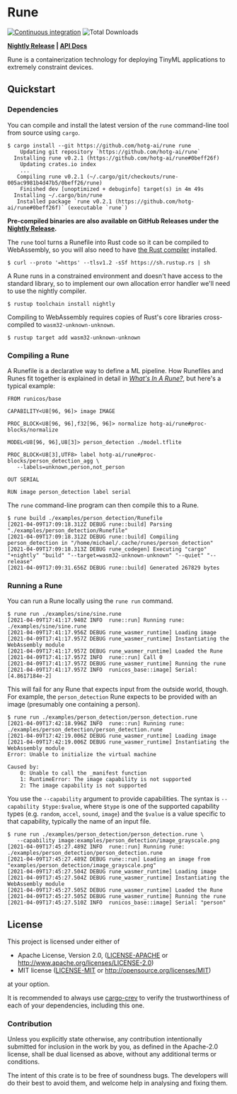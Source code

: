 # Rune

[![Continuous integration](https://github.com/hotg-ai/rune/actions/workflows/main.yml/badge.svg)](https://github.com/hotg-ai/rune/actions/workflows/main.yml)
![Total Downloads](https://img.shields.io/github/downloads/hotg-ai/rune/total.svg)

**[Nightly Release][nightly] | [API Docs][api-docs]**

Rune is a containerization technology for deploying TinyML applications to
extremely constraint devices.

## Quickstart

### Dependencies

You can compile and install the latest version of the `rune` command-line
tool from source using `cargo`.

```console
$ cargo install --git https://github.com/hotg-ai/rune rune
    Updating git repository `https://github.com/hotg-ai/rune`
  Installing rune v0.2.1 (https://github.com/hotg-ai/rune#0beff26f)
    Updating crates.io index
    ...
   Compiling rune v0.2.1 (~/.cargo/git/checkouts/rune-005ac9981b4d47b5/0beff26/rune)
    Finished dev [unoptimized + debuginfo] target(s) in 4m 49s
  Installing ~/.cargo/bin/rune
   Installed package `rune v0.2.1 (https://github.com/hotg-ai/rune#0beff26f)` (executable `rune`)
```

**Pre-compiled binaries are also available on GitHub Releases under the
[Nightly Release][nightly].**

The `rune` tool turns a Runefile into Rust code so it can be compiled to
WebAssembly, so you will also need to have [the Rust compiler][rustup]
installed.

```console
$ curl --proto '=https' --tlsv1.2 -sSf https://sh.rustup.rs | sh
```

A Rune runs in a constrained environment and doesn't have access to the
standard library, so to implement our own allocation error handler we'll need
to use the nightly compiler.

```console
$ rustup toolchain install nightly
```

Compiling to WebAssembly requires copies of Rust's core libraries
cross-compiled to `wasm32-unknown-unknown`.

```console
$ rustup target add wasm32-unknown-unknown
```

### Compiling a Rune

A Runefile is a declarative way to define a ML pipeline. How Runefiles and
Runes fit together is explained in detail in [*What's In A
Rune?*][whats-in-a-rune], but here's a typical example:

```
FROM runicos/base

CAPABILITY<U8[96, 96]> image IMAGE

PROC_BLOCK<U8[96, 96],f32[96, 96]> normalize hotg-ai/rune#proc-blocks/normalize

MODEL<U8[96, 96],U8[3]> person_detection ./model.tflite

PROC_BLOCK<U8[3],UTF8> label hotg-ai/rune#proc-blocks/person_detection_agg \
   --labels=unknown,person,not_person

OUT SERIAL

RUN image person_detection label serial
```

The `rune` command-line program can then compile this to a Rune.

```console
$ rune build ./examples/person_detection/Runefile
[2021-04-09T17:09:18.312Z DEBUG rune::build] Parsing "./examples/person_detection/Runefile"
[2021-04-09T17:09:18.312Z DEBUG rune::build] Compiling person_detection in "/home/michael/.cache/runes/person_detection"
[2021-04-09T17:09:18.313Z DEBUG rune_codegen] Executing "cargo" "+nightly" "build" "--target=wasm32-unknown-unknown" "--quiet" "--release"
[2021-04-09T17:09:31.656Z DEBUG rune::build] Generated 267829 bytes
```

### Running a Rune

You can run a Rune locally using the `rune run` command.

```console
$ rune run ./examples/sine/sine.rune
[2021-04-09T17:41:17.940Z INFO  rune::run] Running rune: ./examples/sine/sine.rune
[2021-04-09T17:41:17.956Z DEBUG rune_wasmer_runtime] Loading image
[2021-04-09T17:41:17.957Z DEBUG rune_wasmer_runtime] Instantiating the WebAssembly module
[2021-04-09T17:41:17.957Z DEBUG rune_wasmer_runtime] Loaded the Rune
[2021-04-09T17:41:17.957Z INFO  rune::run] Call 0
[2021-04-09T17:41:17.957Z DEBUG rune_wasmer_runtime] Running the rune
[2021-04-09T17:41:17.957Z INFO  runicos_base::image] Serial: [4.8617184e-2]
```

This will fail for any Rune that expects input from the outside world, though.
For example, the `person_detection` Rune expects to be provided with an image
(presumably one containing a person).

```console
$ rune run ./examples/person_detection/person_detection.rune
[2021-04-09T17:42:18.996Z INFO  rune::run] Running rune: ./examples/person_detection/person_detection.rune
[2021-04-09T17:42:19.006Z DEBUG rune_wasmer_runtime] Loading image
[2021-04-09T17:42:19.006Z DEBUG rune_wasmer_runtime] Instantiating the WebAssembly module
Error: Unable to initialize the virtual machine

Caused by:
    0: Unable to call the _manifest function
    1: RuntimeError: The image capability is not supported
    2: The image capability is not supported
```

You use the `--capability` argument to provide capabilities. The syntax is
`--capability $type:$value`, where `$type` is one of the supported capability
types (e.g. `random`, `accel`, `sound`, `image`) and the `$value` is a value
specific to that capability, typically the name of an input file.

```console
$ rune run ./examples/person_detection/person_detection.rune \
   --capability image:examples/person_detection/image_grayscale.png
[2021-04-09T17:45:27.489Z INFO  rune::run] Running rune: ./examples/person_detection/person_detection.rune
[2021-04-09T17:45:27.489Z DEBUG rune::run] Loading an image from "examples/person_detection/image_grayscale.png"
[2021-04-09T17:45:27.504Z DEBUG rune_wasmer_runtime] Loading image
[2021-04-09T17:45:27.504Z DEBUG rune_wasmer_runtime] Instantiating the WebAssembly module
[2021-04-09T17:45:27.505Z DEBUG rune_wasmer_runtime] Loaded the Rune
[2021-04-09T17:45:27.505Z DEBUG rune_wasmer_runtime] Running the rune
[2021-04-09T17:45:27.510Z INFO  runicos_base::image] Serial: "person"
```

## License

This project is licensed under either of

 * Apache License, Version 2.0, ([LICENSE-APACHE](LICENSE-APACHE.md) or
   http://www.apache.org/licenses/LICENSE-2.0)
 * MIT license ([LICENSE-MIT](LICENSE-MIT.md) or
   http://opensource.org/licenses/MIT)

at your option.

It is recommended to always use [cargo-crev][crev] to verify the
trustworthiness of each of your dependencies, including this one.

### Contribution

Unless you explicitly state otherwise, any contribution intentionally
submitted for inclusion in the work by you, as defined in the Apache-2.0
license, shall be dual licensed as above, without any additional terms or
conditions.

The intent of this crate is to be free of soundness bugs. The developers will
do their best to avoid them, and welcome help in analysing and fixing them.

[crev]: https://github.com/crev-dev/cargo-crev
[nightly]: https://github.com/hotg-ai/rune/releases/tag/nightly
[api-docs]: https://hotg-ai.github.io/rune/
[rustup]: https://rustup.rs/
[whats-in-a-rune]: https://tinyverse.substack.com/p/whats-in-a-rune
